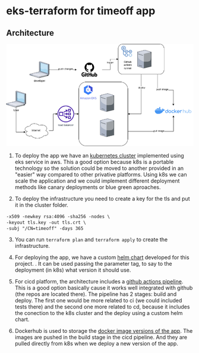 # eks-terraform for timeoff app

## Architecture

![Architecture](https://github.com/afreydev/gor-eks-terraform/blob/main/images/architecture.png?raw=true)

1. To deploy the app we have an [kubernetes cluster](https://github.com/afreydev/gor-eks-terraform/tree/main/cluster) implemented using eks service in aws. This a good option because k8s is a portable technology so the solution could be moved to another provided in an "easier" way compared to other privative platforms. Using k8s we can scale the application and we could implement different deployment methods like canary deployments or blue green aproaches.

2. To deploy the infrastructure you need to create a key for the tls and put it in the cluster folder. 
```openssl req \
-x509 -newkey rsa:4096 -sha256 -nodes \
-keyout tls.key -out tls.crt \
-subj "/CN=timeoff" -days 365
```
3. You can run ```terraform plan``` and  ```terraform apply``` to create the infrastructure.

3. For deploying the app, we have a custom [helm chart](https://github.com/afreydev/timeoff-management-application/tree/master/helm/timeoff) developed for this project. . It can be used passing the parameter tag, to say to the deployment (in k8s) what version it should use.

4. For cicd platform, the architecture includes a [github actions pipeline](https://github.com/afreydev/timeoff-management-application/blob/master/.github/workflows/build-and-deploy.yml). This is a good option basically cause it works well integrated with github (the repos are located there). The pipeline has 2 stages: build and deploy. The first one would be more related to ci (we could included tests there) and the second one more related to cd, because it includes the conection to the k8s cluster and the deploy using a custom helm chart. 

5. Dockerhub is used to storage the [docker image versions of the app](https://hub.docker.com/r/afreydev/timeoff/tags). The images are pushed in the build stage in the cicd pipeline. And they are pulled directly from k8s when we deploy a new version of the app.
